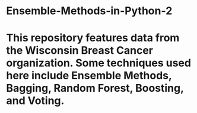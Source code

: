 # Ensemble-Methods-in-Python-2
# This repository features data from the Wisconsin Breast Cancer organization. Some techniques used here include Ensemble Methods, Bagging, Random Forest, Boosting, and Voting.
